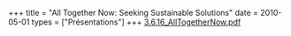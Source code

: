 +++
title = "All Together Now: Seeking Sustainable Solutions"
date = 2010-05-01
types = ["Présentations"]
+++
[3.6.16\_AllTogetherNow.pdf](/files/3.6.16_AllTogetherNow.pdf)
